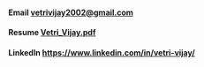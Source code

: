 #### Email vetrivijay2002@gmail.com
#### Resume [Vetri_Vijay.pdf](https://github.com/Vetri-Vijay/Vetri-Vijay/blob/main/Vetri_Vijay.pdf)
#### LinkedIn https://www.linkedin.com/in/vetri-vijay/

